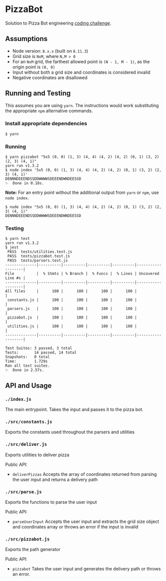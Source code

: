 # PizzaBot

Solution to Pizza Bot engineering [coding challenge](./CHALLENGE.md).

## Assumptions

- Node version: `8.x.x` (built on `8.11.3`)
- Grid size is `NxM`, where `N,M > 0`
- For an `NxM` grid, the farthest allowed point is `(N - 1, M - 1)`, as the origin point is `(0, 0)`
- Input without both a grid size and coordinates is considered invalid
- Negative coordinates are disallowed

## Running and Testing

This assumes you are using `yarn`. The instructions would work substituting the appropriate `npm` alternative commands.

### Install appropriate dependencies

```shell
$ yarn
```

### Running

```shell
$ yarn pizzabot "5x5 (0, 0) (1, 3) (4, 4) (4, 2) (4, 2) (0, 1) (3, 2) (2, 3) (4, 1)"
yarn run v1.3.2
$ node index '5x5 (0, 0) (1, 3) (4, 4) (4, 2) (4, 2) (0, 1) (3, 2) (2, 3) (4, 1)'
DENNNDEEENDSSDDWWWWSDEEENDWNDEESSD
✨  Done in 0.18s.
```

**Note:** For an entry point without the additional output from `yarn` or `npm`, use `node index`.

```shell
$ node index "5x5 (0, 0) (1, 3) (4, 4) (4, 2) (4, 2) (0, 1) (3, 2) (2, 3) (4, 1)"
DENNNDEEENDSSDDWWWWSDEEENDWNDEESSD
```

### Testing

```shell
$ yarn test
yarn run v1.3.2
$ jest
 PASS  tests/utilities.test.js
 PASS  tests/pizzabot.test.js
 PASS  tests/parsers.test.js
--------------|----------|----------|----------|----------|-------------------|
File          |  % Stmts | % Branch |  % Funcs |  % Lines | Uncovered Line #s |
--------------|----------|----------|----------|----------|-------------------|
All files     |      100 |      100 |      100 |      100 |                   |
 constants.js |      100 |      100 |      100 |      100 |                   |
 parsers.js   |      100 |      100 |      100 |      100 |                   |
 pizzabot.js  |      100 |      100 |      100 |      100 |                   |
 utilities.js |      100 |      100 |      100 |      100 |                   |
--------------|----------|----------|----------|----------|-------------------|

Test Suites: 3 passed, 3 total
Tests:       14 passed, 14 total
Snapshots:   0 total
Time:        1.729s
Ran all test suites.
✨  Done in 2.57s.
```

## API and Usage

### `./index.js`

The main entrypoint. Takes the input and passes it to the pizza bot.

### `./src/constants.js`

Exports the constants used throughout the parsers and utilities

### `./src/deliver.js`

Exports utilities to deliver pizza

Public API:
- `deliverPizzas`
    Accepts the array of coordinates returned from parsing the user input and returns a delivery path

### `./src/parse.js`

Exports the functions to parse the user input

Public API:
- `parseUserInput`
    Accepts the user input and extracts the grid size object and coordinates array or throws an error if the input is invalid

### `./src/pizzabot.js`

Exports the path generator

Public API:
- `pizzabot`
    Takes the user input and generates the delivery path or throws an error.
